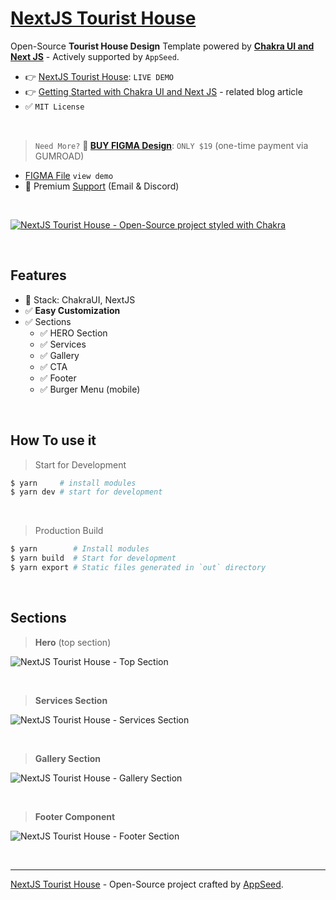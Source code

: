 # [NextJS Tourist House](https://github.com/app-generator/design-nextjs-tourist-house-mountain)

Open-Source **Tourist House Design** Template powered by **[Chakra UI and Next JS](https://blog.appseed.us/chakra-ui-next-js-getting-started/)** - Actively supported by `AppSeed`.

- 👉 [NextJS Tourist House](https://nextjs-tourist-house.onrender.com/): `LIVE DEMO`
- 👉 [Getting Started with Chakra UI and Next JS](https://blog.appseed.us/chakra-ui-next-js-getting-started/) - related blog article
- ✅ `MIT License` 

<br />

> `Need More?` **🛒 [BUY FIGMA Design](https://appseed.gumroad.com/l/design-nextjs-tourist-house)**: `ONLY $19` (one-time payment via GUMROAD) 

- [FIGMA File](https://bit.ly/figma-tourist-house-mountain) `view demo`
- 🚀 Premium [Support](https://appseed.us/support/) (Email & Discord)

<br />

[![NextJS Tourist House - Open-Source project styled with Chakra](https://user-images.githubusercontent.com/51070104/228221297-f92aedcc-3008-46ff-8220-720f02a09977.jpg)](https://github.com/app-generator/design-nextjs-tourist-house-mountain)

<br />

## Features

- 🚀 Stack: ChakraUI, NextJS
- ✅ **Easy Customization**
- ✅ Sections
  - ✅ HERO Section
  - ✅ Services
  - ✅ Gallery 
  - ✅ CTA
  - ✅ Footer
  - ✅ Burger Menu (mobile)

<br />

## How To use it

> Start for Development

```bash
$ yarn     # install modules
$ yarn dev # start for development
```

<br />

> Production Build 

```bash
$ yarn        # Install modules
$ yarn build  # Start for development
$ yarn export # Static files generated in `out` directory
```

<br />

## Sections

> **Hero** (top section)

![NextJS Tourist House - Top Section](https://user-images.githubusercontent.com/51070104/228226032-26d53a17-1aee-4320-b66e-f53ca0b22443.png)

<br />

> **Services Section**

![NextJS Tourist House - Services Section](https://user-images.githubusercontent.com/51070104/228226226-977fd454-39c8-475a-9449-b98de2ea1dfc.png)

<br />

> **Gallery Section**

![NextJS Tourist House - Gallery Section](https://user-images.githubusercontent.com/51070104/228226431-5f914057-d992-49c0-a4b3-3bb01a2402a6.png)

<br />

> **Footer Component**

![NextJS Tourist House - Footer Section](https://user-images.githubusercontent.com/51070104/228226623-14ff4254-762f-4b65-aed0-30f229fa9999.png)

<br />

--- 
 [NextJS Tourist House](https://github.com/app-generator/design-nextjs-tourist-house-mountain) - Open-Source project crafted by [AppSeed](https://appseed.us/).
